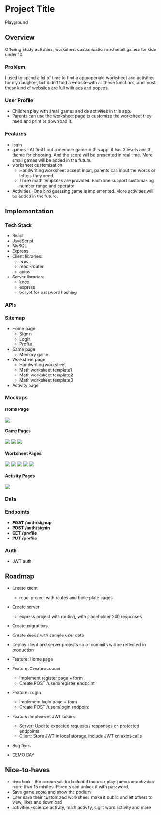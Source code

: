 # Project Title
Playground

## Overview

Offering study activities, worksheet customization and small games for kids under 10.

### Problem

I used to spend a lot of time to find a approperiate worksheet and activities for my daughter, but didn't find a website with all these functions, and most these kind of websites are full with ads and popups.

### User Profile

- Children play with small games and do activities in this app. 
- Parents can use the worksheet page to customize the worksheet they need and print or download it.

### Features

- login 
- games - At first I put a memory game in this app, it has 3 levels and 3 theme for choosing. And the score will be presented in real time. More small games will be added in the future.
- worksheet customization
  - Handwriting worksheet accept input, parents can input the words or letters they need.
  - Three math templates are provided. Each one support customazing number range and operator
- Activities -One bird guessing game is implemented. More activities will be added in the future.

## Implementation

### Tech Stack

- React
- JavaScript
- MySQL
- Express
- Client libraries: 
    - react
    - react-router
    - axios
- Server libraries:
    - knex
    - express
    - bcrypt for password hashing

### APIs


### Sitemap

- Home page
  - SignIn
  - LogIn
  - Profile
- Game page
  - Memory game
- Worksheet page
  - Handwriting worksheet
  - Math worksheet template1
  - Math worksheet template2
  - Math worksheet template3
- Activity page


### Mockups

#### Home Page
![](1.home.png)
#### Game Pages
![](2.0-game_page.png)
![](2.1-memory_game_selector.png)
![](2.2-memory_game_page.png)
#### Worksheet Pages
![](3.0-worksheet.png)
![](3.1-worksheet_handwriting.png)
![](3.3-worksheet_math_template1.png)
![](3.4-worksheet_math_template2.png)
![](3.5-worksheet_math_template3.png)
#### Activity Pages
![](4-activity_page.png)
### Data


### Endpoints

- **POST /auth/signup**
- **POST /auth/signin**
- **GET /profile**
- **PUT /profile**


### Auth
- JWT auth

## Roadmap

- Create client
    - react project with routes and boilerplate pages

- Create server
    - express project with routing, with placeholder 200 responses

- Create migrations

- Create seeds with sample user data

- Deploy client and server projects so all commits will be reflected in production

- Feature: Home page

- Feature: Create account
    - Implement register page + form
    - Create POST /users/register endpoint

- Feature: Login
    - Implement login page + form
    - Create POST /users/login endpoint

- Feature: Implement JWT tokens
    - Server: Update expected requests / responses on protected endpoints
    - Client: Store JWT in local storage, include JWT on axios calls

- Bug fixes

- DEMO DAY

## Nice-to-haves
- time lock - the screen will be locked if the user play games or activities more than 15 minites. Parents can unlock it with password.
- Save game score and show the podium
- User save their customized worksheet, make it public and let others to view, likes and download
- activities -science activity, math activity, sight word activity and more 
